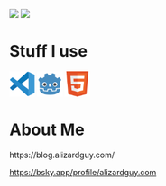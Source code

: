 <!-- About me -->

![](https://img.shields.io/badge/OS-Windows-informational?style=flat&logo=<LOGO_NAME>&logoColor=white&color=2bbc8a)
![](https://img.shields.io/badge/HMD-Valve_Index-informational?style=flat&logo=<LOGO_NAME>&logoColor=white&color=2bbc8a)

<h1> Stuff I use </h1>
<p align="left">
<img src="https://raw.githubusercontent.com/alizardguy/alizardguy/main/images/vscode-logo.svg" alt="vscode" width="45" height="45"/>
<img src="https://raw.githubusercontent.com/alizardguy/alizardguy/main/images/godot_icon_color.svg" alt="vscode" width="45" height="45"/>
<img src="https://raw.githubusercontent.com/alizardguy/alizardguy/main/images/HTML5_Badge.svg" alt="vscode" width="45" height="45"/>
</p>

<h1>About Me</h1>
https://blog.alizardguy.com/

https://bsky.app/profile/alizardguy.com
